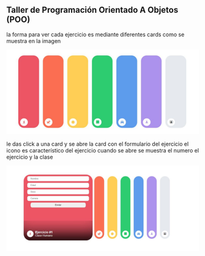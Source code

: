 ## Taller de Programación Orientado A Objetos (POO)

la forma para ver cada ejercicio es mediante diferentes cards como se muestra en la imagen

![](https://raw.githubusercontent.com/Novacord/taller-POO/master/img/Captura1.JPG)

le das click a una card y se abre la card con el formulario del ejercicio el icono es característico del ejercicio cuando se abre se muestra el numero el ejercicio y la clase 

![](https://raw.githubusercontent.com/Novacord/taller-POO/master/img/Captura2.JPG)